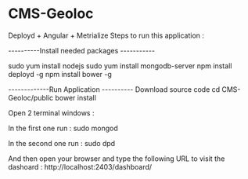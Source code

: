 # CMS-Geoloc
Deployd + Angular + Metrialize
Steps to run this application :

----------Install needed packages -----------

sudo yum install nodejs
sudo yum install mongodb-server
npm install deployd -g
npm install bower -g


-------------Run Application ----------
Download source code
cd CMS-Geoloc/public
bower install

Open 2 terminal windows :

In the first one run :
  sudo mongod
  
In the second one run :
  sudo dpd
  
And then open your browser and type the following URL to visit the dashoard :
  http://localhost:2403/dashboard/
